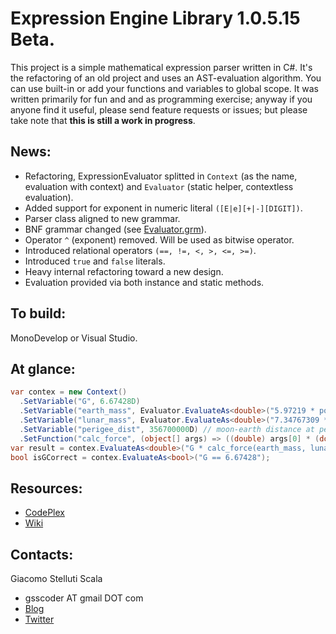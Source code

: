 Expression Engine Library 1.0.5.15 Beta.
===
This project is a simple mathematical expression parser written in C#. It's the refactoring of an old project and uses an AST-evaluation algorithm. You can use built-in or add your functions and variables to global scope. It was written primarily for fun and and as programming exercise; anyway if you anyone find it useful, please send feature requests or issues; but please take note that __this is still a work in progress__.

News:
---
  - Refactoring, ExpressionEvaluator splitted in ``Context`` (as the name, evaluation with context) and ``Evaluator`` (static helper, contextless evaluation).
  - Added support for exponent in numeric literal ``([E|e][+|-][DIGIT])``.
  - Parser class aligned to new grammar.
  - BNF grammar changed (see [Evaluator.grm](https://github.com/gsscoder/exprengine/blob/master/doc/Evaluator.grm)).
  - Operator ``^`` (exponent) removed. Will be used as bitwise operator.
  - Introduced relational operators ``(==, !=, <, >, <=, >=)``.
  - Introduced ``true`` and ``false`` literals.
  - Heavy internal refactoring toward a new design.
  - Evaluation provided via both instance and static methods.

To build:
---
MonoDevelop or Visual Studio.

At glance:
---
```csharp
var contex = new Context()
  .SetVariable("G", 6.67428D)
  .SetVariable("earth_mass", Evaluator.EvaluateAs<double>("5.97219 * pow(10,24)")) // 5.97219E+24 kg
  .SetVariable("lunar_mass", Evaluator.EvaluateAs<double>("7.34767309 * pow(10,22)")) // 7.34767309E+22 kg
  .SetVariable("perigee_dist", 356700000D) // moon-earth distance at perigee in m
  .SetFunction("calc_force", (object[] args) => ((double) args[0] * (double) args[1]) / Math.Pow((double) args[2], 2));
var result = contex.EvaluateAs<double>("G * calc_force(earth_mass, lunar_mass, perigee_dist)"); // 2.3018745174107073E+31
bool isGCorrect = contex.EvaluateAs<bool>("G == 6.67428");
```

Resources:
---
  - [CodePlex](http://exprengine.codeplex.com/)
  - [Wiki](https://github.com/gsscoder/exprengine/wiki)

Contacts:
---
Giacomo Stelluti Scala
  - gsscoder AT gmail DOT com
  - [Blog](http://gsscoder.blogspot.it)
  - [Twitter](http://twitter.com/gsscoder)
